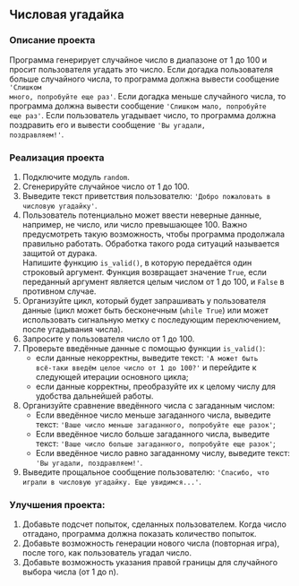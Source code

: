 ## Числовая угадайка

### Описание проекта

Программа генерирует случайное число в диапазоне от 1 до 100 и просит пользователя угадать это число.
Если догадка пользователя больше случайного числа, то программа должна вывести сообщение <code>'Слишком много, попробуйте еще раз'</code>.
Если догадка меньше случайного числа, то программа должна вывести сообщение <code>'Слишком мало, попробуйте еще раз'</code>.
Если пользователь угадывает число, то программа должна поздравить его и вывести сообщение <code>'Вы угадали, поздравляем!'</code>.

### Реализация проекта

1. Подключите модуль <code>random</code>.
2. Сгенерируйте случайное число от 1 до 100.
3. Выведите текст приветствия пользователю: <code>'Добро пожаловать в числовую угадайку'</code>.
4. Пользователь потенциально может ввести неверные данные, например, не число, или число превышающее 100. Важно предусмотреть такую возможность, чтобы программа продолжала правильно работать. Обработка такого рода ситуаций называется защитой от дурака.<br>Напишите функцию <code>is_valid()</code>, в которую передаётся один строковый аргумент. Функция возвращает значение <code>True</code>, если переданный аргумент является целым числом от 1 до 100, и <code>False</code> в противном случае.
5. Организуйте цикл, который будет запрашивать у пользователя данные (цикл может быть бесконечным (<code>while True</code>) или может использовать сигнальную метку с последующим переключением, после угадывания числа).
6. Запросите у пользователя число от 1 до 100.
7. Проверьте введённые данные с помощью функции <code>is_valid()</code>:
   - если данные некорректны, выведите текст: <code>'А может быть всё-таки введём целое число от 1 до 100?'</code> и перейдите к следующей итерации основного цикла;
   - если данные корректны, преобразуйте их к целому числу для удобства дальнейшей работы.
8. Организуйте сравнение введённого числа с загаданным числом:
   - Если введённое число меньше загаданного числа, выведите текст: <code>'Ваше число меньше загаданного, попробуйте еще разок'</code>;
   - Если введённое число больше загаданного числа, выведите текст: <code>'Ваше число больше загаданного, попробуйте еще разок'</code>;
   - Если введённое число равно загаданному числу, выведите текст: <code>'Вы угадали, поздравляем!'</code>.
9. Выведите прощальное сообщение пользователю: <code>'Спасибо, что играли в числовую угадайку. Еще увидимся...'</code>.

### Улучшения проекта:
1. Добавьте подсчет попыток, сделанных пользователем. Когда число отгадано, программа должна показать количество попыток.
2. Добавьте возможность генерации нового числа (повторная игра), после того, как пользователь угадал число.
3. Добавьте возможность указания правой границы для случайного выбора числа (от 1 до n).
 


